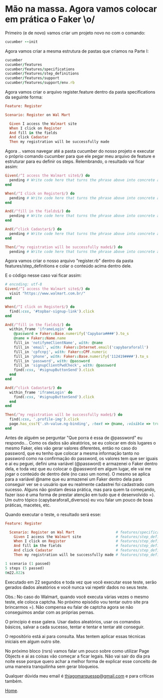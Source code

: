 # Mão na massa. Agora vamos colocar em prática o Faker \o/

Primeiro (e de novo) vamos criar um projeto novo no com o comando:

```ruby
cucumber --init
```

Agora vamos criar a mesma estrutura de pastas que criamos na Parte I:

```ruby
cucumber
cucumber/features
cucumber/features/specifications
cucumber/features/step_definitions
cucumber/features/support
cucumber/features/support/env.rb
```

Agora vamos criar o arquivo register.feature dentro da pasta specifications da seguinte forma:

```ruby
Feature: Register

Scenario: Register on Wal Mart

  Given I access the Walmart site
  When I click on Register
  And fill in the fields
  And click Cadastar
  Then my registration will be successfully made
```
Agora .. vamos navegar até a pasta cucumber do nosso projeto e executar o próprio comando cucumber para que ele pegar meu arquivo de feature e estruturar para eu definir os steps. Relembrando, o resultado vai ficar assim:

```ruby
Given(/^I access the Walmart site$/) do
  pending # Write code here that turns the phrase above into concrete actions
end

When(/^I click on Register$/) do
  pending # Write code here that turns the phrase above into concrete actions
end

And(/^fill in the fields$/) do
  pending # Write code here that turns the phrase above into concrete actions
end

And(/^click Cadastar$/) do
  pending # Write code here that turns the phrase above into concrete actions
end

Then(/^my registration will be successfully made$/) do
  pending # Write code here that turns the phrase above into concrete actions
```

Agora vamos criar o nosso arquivo "register.rb" dentro da pasta features/step_definitions e colar o conteúdo acima dentro dele.

E o código nesse caso vai ficar assim:

```ruby
# encoding: utf-8
Given(/^I access the Walmart site$/) do
  visit "https://www.walmart.com.br/"
end

When(/^I click on Register$/) do
  find(:css, '#topbar-signup-link').click
end

And(/^fill in the fields$/) do
  within_frame 'iframeLogin' do
    @password = Faker::Base.numerify('Capybara####').to_s
    @name = Faker::Name.name
    fill_in 'notifymeClientName', with: @name
    fill_in 'email', with: Faker::Internet.email('capybaraforall')
    fill_in 'cpfcnpj', with: Faker::CPF.numeric
    fill_in 'phone', with: Faker::Base.numerify('112419####').to_s
    fill_in 'password', with: @password
    fill_in 'signupClientPwdCheck', with: @password
    find(:css, '#signupButtonSend').click
  end
end

And(/^click Cadastar$/) do
  within_frame 'iframeLogin' do
    find(:css, '#signupButtonSend').click
  end
end

Then(/^my registration will be successfully made$/) do
  find(:css, '.profile-img').click
  page.has_css?('.sh-value.ng-binding', :text => @name, :visible => true)
end
```
Antes de alguém se perguntar "Que porra é essa de @password" eu respondo... Como os dados são aleatórios, se eu colocar em dois lugares o mesmo Faker, eles vão gerar valores diferentes, então no caso do password, que eu tenho que colocar a mesma informação tanto no password como na confirmação do password, os valores tem que ser iguais e ai eu peguei, defini uma variável (@password) e armazenei o Faker dentro dela, e toda vez que eu colocar o @password em algum lugar, ele vai me jogar o conteúdo de dentro dele (no caso um nome). O mesmo se aplica para a variável @name que eu armazenei um Faker dentro dela para conseguir ver se o usuário que eu realmente cadastrei foi cadastrado com sucesso. Alguns não gostam dessa prática, mas para quem ta começando, fazer isso é uma forma de prestar atenção em tudo que é desenvolvido =). Um outro tópico (capybaraforall_diversos) eu vou falar um pouco de boas práticas, macetes, etc.

Quando executar o teste, o resultado será esse:

```ruby
Feature: Register

  Scenario: Register on Wal Mart                   # features/specifications/register.feature:3
    Given I access the Walmart site                # features/step_definitions/register.rb:2
    When I click on Register                       # features/step_definitions/register.rb:6
    And fill in the fields                         # features/step_definitions/register.rb:10
    And click Cadastar                             # features/step_definitions/register.rb:23
    Then my registration will be successfully made # features/step_definitions/register.rb:29

1 scenario (1 passed)
5 steps (5 passed)
0m22.022s
```
Executado em 22 segundos e toda vez que você executar esse teste, serão gerados dados aleatórios e você nunca vai repetir dados no seus teste.

Obs.: No caso do Walmart, quando você executa várias vezes o mesmo teste, ele coloca captcha. No próximo episódio vou tentar outro site pra brincarmos =). Não compensa eu falar de captcha agora se não conseguimos andar com as próprias pernas.

O princípio é esse galera. Usar dados aleatórios, usar os comandos básicos, salvar a cada sucesso, tentar e tentar e tentar até conseguir.

O repositório está ai para consulta. Mas tentem aplicar essas técnicas iniciais em algum outro site.

No próximo bloco (rsrs) vamos falar um pouco sobre como utilizar Page Objects e ai as coisas vão começar a ficar legais. Não vai sair do dia pra noite esse porque quero achar a melhor forma de explicar esse conceito de uma maneira tranquilinha sem gerar bloqueios.

Qualquer dúvida meu email é thiagomarquessp@gmail.com e para críticas também.

[Home](https://github.com/thiagomarquessp/capybara_for_all_p2).